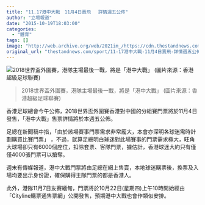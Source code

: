 ```yaml
---
title: "11.17港中大戰　11月4日賣飛 　詳情週五公佈"
author: "立場報道"
date: "2015-10-19T18:03:00"
categories:
  - "體育"
tags: []
image: "http://web.archive.org/web/2021im_/https://cdn.thestandnews.com/media/photos/cache/FA_YQNIj_1200x0.jpg"
original_url: "thestandnews.com/sport/11-17港中大戰-11月4日賣飛-詳情週五公佈"
---
```

![2018世界盃外圍賽，港隊主場最後一戰，將是「港中大戰」 (圖片來源：香港超級足球聯賽)](http://web.archive.org/web/2021im_/https://cdn.thestandnews.com/media/photos/cache/FA_YQNIj_1200x0.jpg)

> 2018世界盃外圍賽，港隊主場最後一戰，將是「港中大戰」 (圖片來源：香港超級足球聯賽)

香港足球總會今午公佈，2018世界盃外圍賽香港對中國的分組賽門票將於11月4日發售，「港中大戰」售票詳情將於本週五公佈。

足總在新聞稿中指，「由於該場賽事門票需求非常龐大，本會亦深明各球迷需時計劃購買比賽門票」 ，不過，就算足總明白球迷對此場賽事的門票需求極大，旺角大球場卻只有6000個座位，扣除套票、客隊門票，據估計，香港球迷大約只有僅僅4000張門票可以搶奪。

週末有傳媒報道，港中大戰門票將由足總在網上售賣，本地球迷購票後，換票及入場均要出示身份證，確保購得主隊門票的都是香港人。

此外，港隊11月7日友賽緬甸，門票將於10月22日(星期四)上午10時開始經由「Cityline購票通售票網」公開發售，預期港中大戰也會作類似安排。